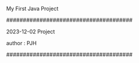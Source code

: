 My First Java Project

######################################

 2023-12-02 Project
 
 author : PJH
 
######################################
